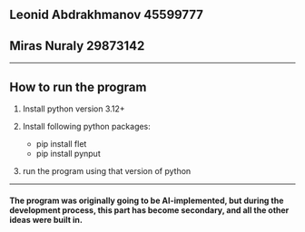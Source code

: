 ## Leonid Abdrakhmanov 45599777
## Miras Nuraly 29873142

-----------------------------

## How to run the program

1) Install python version 3.12+

2) Install following python packages:
   - pip install flet  
   - pip install pynput

3) run the program using that version of python

-----------------------------

#### The program was originally going to be AI-implemented, but during the development process, this part has become secondary, and all the other ideas were built in.